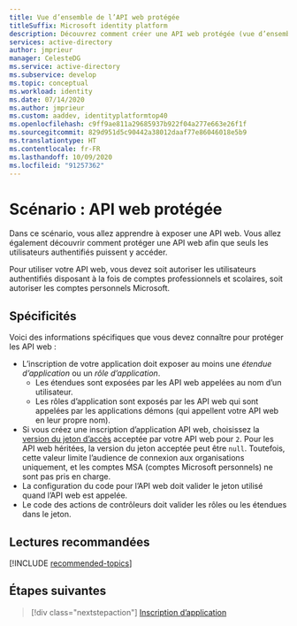 ```yaml
---
title: Vue d’ensemble de l’API web protégée
titleSuffix: Microsoft identity platform
description: Découvrez comment créer une API web protégée (vue d’ensemble).
services: active-directory
author: jmprieur
manager: CelesteDG
ms.service: active-directory
ms.subservice: develop
ms.topic: conceptual
ms.workload: identity
ms.date: 07/14/2020
ms.author: jmprieur
ms.custom: aaddev, identityplatformtop40
ms.openlocfilehash: c9ff9ae811a29685937b922f04a277e663e26f1f
ms.sourcegitcommit: 829d951d5c90442a38012daaf77e86046018e5b9
ms.translationtype: HT
ms.contentlocale: fr-FR
ms.lasthandoff: 10/09/2020
ms.locfileid: "91257362"
---
```

# <a name="scenario-protected-web-api"></a>Scénario : API web protégée

Dans ce scénario, vous allez apprendre à exposer une API web. Vous allez également découvrir comment protéger une API web afin que seuls les utilisateurs authentifiés puissent y accéder.

Pour utiliser votre API web, vous devez soit autoriser les utilisateurs authentifiés disposant à la fois de comptes professionnels et scolaires, soit autoriser les comptes personnels Microsoft.

## <a name="specifics"></a>Spécificités

Voici des informations spécifiques que vous devez connaître pour protéger les API web :

- L’inscription de votre application doit exposer au moins une *étendue d’application* ou un *rôle d’application*.
  - Les étendues sont exposées par les API web appelées au nom d’un utilisateur.
  - Les rôles d’application sont exposés par les API web qui sont appelées par les applications démons (qui appellent votre API web en leur propre nom).
- Si vous créez une inscription d’application API web, choisissez la [version du jeton d’accès](reference-app-manifest.md#accesstokenacceptedversion-attribute) acceptée par votre API web pour `2`. Pour les API web héritées, la version du jeton acceptée peut être `null`. Toutefois, cette valeur limite l’audience de connexion aux organisations uniquement, et les comptes MSA (comptes Microsoft personnels) ne sont pas pris en charge.
- La configuration du code pour l’API web doit valider le jeton utilisé quand l’API web est appelée.
- Le code des actions de contrôleurs doit valider les rôles ou les étendues dans le jeton.

## <a name="recommended-reading"></a>Lectures recommandées

[!INCLUDE [recommended-topics](../../../includes/active-directory-develop-scenarios-prerequisites.md)]

## <a name="next-steps"></a>Étapes suivantes

> [!div class="nextstepaction"]
> [Inscription d’application](scenario-protected-web-api-app-registration.md)
